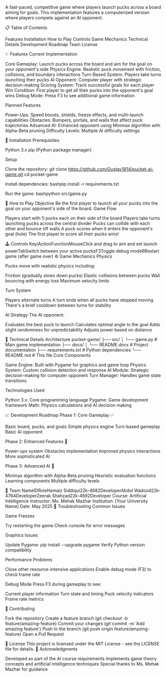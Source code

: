 A fast-paced, competitive game where players launch pucks across a board aiming for goals. This implementation features a computerized version where players compete against an AI opponent.


📋 Table of Contents

Features
Installation
How to Play
Controls
Game Mechanics
Technical Details
Development Roadmap
Team
License

✨ Features
Current Implementation

Core Gameplay: Launch pucks across the board and aim for the goal on your opponent's side
Physics Engine: Realistic puck movement with friction, collisions, and boundary interactions
Turn-Based System: Players take turns launching their pucks
AI Opponent: Computer player with strategic decision-making
Scoring System: Track successful goals for each player
Win Condition: First player to get all their pucks into the opponent's goal wins
Debug Mode: Press F3 to see additional game information

Planned Features

Power-Ups: Speed boosts, shields, freeze effects, and multi-launch capabilities
Obstacles: Bumpers, portals, and walls that affect puck trajectories
Advanced AI: Enhanced opponent using Minimax algorithm with Alpha-Beta pruning
Difficulty Levels: Multiple AI difficulty settings

🚀 Installation
Prerequisites

Python 3.x
pip (Python package manager)

Setup

Clone the repository:
git clone https://github.com/Gustav1814/pucket-ai-game.git
cd pucket-game

Install dependencies:
bashpip install -r requirements.txt

Run the game:
bashpython src/game.py


🎯 How to Play
Objective
Be the first player to launch all your pucks into the goal on your opponent's side of the board.
Game Flow

Players start with 5 pucks each on their side of the board
Players take turns launching pucks across the central divider
Pucks can collide with each other and bounce off walls
A puck scores when it enters the opponent's goal (hole)
The first player to score all their pucks wins!

🕹️ Controls
Key/ActionFunctionMouseClick and drag to aim and set launch powerTabSwitch between your active pucksF3Toggle debug modeRRestart game (after game over)
⚙️ Game Mechanics
Physics

Pucks move with realistic physics including:

Friction (gradually slows down pucks)
Elastic collisions between pucks
Wall bouncing with energy loss
Maximum velocity limits



Turn System

Players alternate turns
A turn ends when all pucks have stopped moving
There's a brief cooldown between turns for stability

AI Strategy
The AI opponent:

Evaluates the best puck to launch
Calculates optimal angle to the goal
Adds slight randomness for unpredictability
Adjusts power based on distance

🔧 Technical Details
Architecture
pucket-game/
├── src/
│   └── game.py         # Main game implementation
├── docs/
│   └── README.docx     # Project documentation
├── requirements.txt    # Python dependencies
└── README.md          # This file
Core Components

Game Engine: Built with Pygame for graphics and game loop
Physics System: Custom collision detection and response
AI Module: Strategic decision-making for computer opponent
Turn Manager: Handles game state transitions

Technologies Used

Python 3.x: Core programming language
Pygame: Game development framework
Math: Physics calculations and AI decision making

📈 Development Roadmap
Phase 1: Core Gameplay ✅

 Basic board, pucks, and goals
 Simple physics engine
 Turn-based gameplay
 Basic AI opponent

Phase 2: Enhanced Features 🚧

 Power-ups system
 Obstacles implementation
 Improved physics interactions
 More sophisticated AI

Phase 3: Advanced AI 📅

 Minimax algorithm with Alpha-Beta pruning
 Heuristic evaluation functions
 Learning components
 Multiple difficulty levels

👥 Team
NameIDRoleHamaiz Siddiqui22k-4682DeveloperAbdul Wadood22k-4764DeveloperZeerak Shahzad22k-4692Developer
Course: Artificial Intelligence
Instructor: Ms. Mehak Mazhar
Institution: [Your University Name]
Date: May 2025
🐛 Troubleshooting
Common Issues

Game Freezes

Try restarting the game
Check console for error messages


Graphics Issues

Update Pygame: pip install --upgrade pygame
Verify Python version compatibility


Performance Problems

Close other resource-intensive applications
Enable debug mode (F3) to check frame rate



Debug Mode
Press F3 during gameplay to see:

Current player information
Turn state and timing
Puck velocity indicators
Frame rate metrics

🤝 Contributing

Fork the repository
Create a feature branch (git checkout -b feature/amazing-feature)
Commit your changes (git commit -m 'Add amazing feature')
Push to the branch (git push origin feature/amazing-feature)
Open a Pull Request

📄 License
This project is licensed under the MIT License - see the LICENSE file for details.
🙏 Acknowledgments

Developed as part of the AI course requirements
Implements game theory concepts and artificial intelligence techniques
Special thanks to Ms. Mehak Mazhar for guidance


